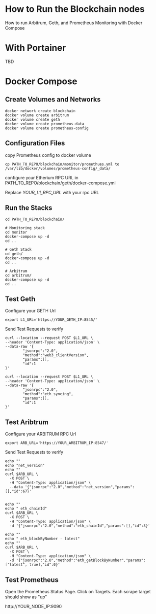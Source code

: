 # How to Run the Blockchain nodes

How to run Arbitrum, Geth, and Prometheus Monitoring with Docker Compose

# With Portainer

TBD

# Docker Compose

## Create Volumes and Networks

```
docker network create blockchain
docker volume create arbitrum
docker volume create geth
docker volume create prometheus-data
docker volume create prometheus-config
```

## Configuration Files

copy Prometheus config to docker volume

```
cp PATH_TO_REPO/blockchain/monitor/promethues.yml to /var/lib/docker/volumes/prometheus-config/_data/
```

configure your Etherium RPC URL in PATH_TO_REPO/blockchain/geth/docker-compose.yml

Replace _YOUR_L1_RPC_URL_ with your rpc URL

## Run the Stacks

```
cd PATH_TO_REPO/blockchain/

# Monitoring stack
cd monitor
docker-compose up -d
cd ..

# Geth Stack
cd geth/
docker-compose up -d
cd ..

# Arbitrum
cd arbitrum/
docker-compose up -d
cd ..
```

## Test Geth

Configure your GETH Url

```
export L1_URL='https://YOUR_GETH_IP:8545/'
```

Send Test Requests to verify

```
curl --location --request POST $L1_URL \
--header 'Content-Type: application/json' \
--data-raw '{
        "jsonrpc":"2.0",
        "method":"web3_clientVersion",
        "params":[],
        "id":1
}'

curl --location --request POST $L1_URL \
--header 'Content-Type: application/json' \
--data-raw '{
        "jsonrpc":"2.0",
        "method":"eth_syncing",
        "params":[],
        "id":1
}'
```
## Test Aribtrum

Configure your ARBITRUM RPC Url

```
export ARB_URL='https://YOUR_ARBITRUM_IP:8547/'
```

Send Test Requests to verify
```
echo ""
echo "net_version"
echo ""
curl $ARB_URL \
  -X POST \
  -H "Content-Type: application/json" \
  --data '{"jsonrpc":"2.0","method":"net_version","params":[],"id":67}'


echo "" 
echo " eth_chainId"
curl $ARB_URL \
  -X POST \
  -H "Content-Type: application/json" \
  -d '{"jsonrpc":"2.0","method":"eth_chainId","params":[],"id":3}'

echo "" 
echo " eth_blockByNumber - latest"
echo "" 
curl $ARB_URL \
  -X POST \
  -H "Content-Type: application/json" \
  -d '{"jsonrpc":"2.0","method":"eth_getBlockByNumber","params":["latest", true],"id":0}'

```

## Test Prometheus

Open the Prometheus Status Page. Click on Targets. Each scrape target should show as "up"

http://YOUR_NODE_IP:9090
